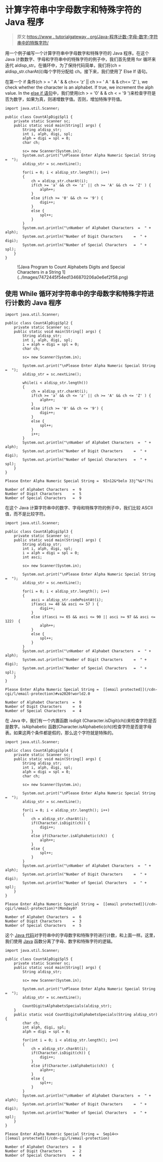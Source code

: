 # 计算字符串中字母数字和特殊字符的 Java 程序

> 原文:[https://www . tutorialgateway . org/Java-程序计数-字母-数字-字符串中的特殊字符/](https://www.tutorialgateway.org/java-program-to-count-alphabets-digits-and-special-characters-in-a-string/)

用一个例子编写一个计算字符串中字母数字和特殊字符的 Java 程序。在这个 Java 计数数字、字母和字符串中的特殊字符的例子中，我们首先使用 for 循环来迭代 aldisp_str。在循环中，为了保持代码简单，我们将(ch = aldisp_str.charAt(i))每个字符分配给 ch。接下来，我们使用了 Else If 语句。

在第一个 if 条件(ch > = ' A ' & & ch<= ‘z’ || ch >= ' A ' & & ch<= ‘Z’ ), we check whether the character is an alphabet. If true, we increment the alph value. In the [else if 语句](https://www.tutorialgateway.org/java-else-if-statement/)中，我们使用(ch > = '0' & & ch < = '9 ')来检查字符是否为数字，如果为真，则递增数字值。否则，增加特殊字符值。

```
import java.util.Scanner;

public class CountAlpDigiSpl1 {
	private static Scanner sc;
	public static void main(String[] args) {
		String aldisp_str;
		int i, alph, digi, spl;
		alph = digi = spl = 0;
		char ch;

		sc= new Scanner(System.in);
		System.out.print("\nPlease Enter Alpha Numeric Special String =  ");
		aldisp_str = sc.nextLine();

		for(i = 0; i < aldisp_str.length(); i++)
		{
			ch = aldisp_str.charAt(i);
			if(ch >= 'a' && ch <= 'z' || ch >= 'A' && ch <= 'Z' ) {
				alph++;
			}
			else if(ch >= '0' && ch <= '9') {
				digi++;
			}
			else {
				spl++;
			}
		}		
		System.out.println("\nNumber of Alphabet Characters  =  " + alph);
		System.out.println("Number of Digit Characters     =  " + digi);
		System.out.println("Number of Special Characters   =  " + spl);
	}
}
```

<figure class="wp-block-image size-large">![Java Program to Count Alphabets Digits and Special Characters in a String 1](../Images/7472445f54ed1346870206a0e6ef2f58.png)</figure>

## 使用 While 循环对字符串中的字母数字和特殊字符进行计数的 Java 程序

```
import java.util.Scanner;

public class CountAlpDigiSpl2 {
	private static Scanner sc;
	public static void main(String[] args) {
		String aldisp_str;
		int i, alph, digi, spl;
		i = alph = digi = spl = 0;
		char ch;

		sc= new Scanner(System.in);

		System.out.print("\nPlease Enter Alpha Numeric Special String =  ");
		aldisp_str = sc.nextLine();

		while(i < aldisp_str.length())
		{
			ch = aldisp_str.charAt(i);
			if(ch >= 'a' && ch <= 'z' || ch >= 'A' && ch <= 'Z' ) {
				alph++;
			}
			else if(ch >= '0' && ch <= '9') {
				digi++;
			}
			else {
				spl++;
			}
			i++;
		}		
		System.out.println("\nNumber of Alphabet Characters  =  " + alph);
		System.out.println("Number of Digit Characters     =  " + digi);
		System.out.println("Number of Special Characters   =  " + spl);
	}
}
```

```
Please Enter Alpha Numeric Special String =  9In12&*belo 33j^%&*(?hi

Number of Alphabet Characters  =  9
Number of Digit Characters     =  5
Number of Special Characters   =  9
```

在这个 Java 计算字符串中的数字、字母和特殊字符的例子中，我们比较 ASCII 值，而不是比较字符。

```
import java.util.Scanner;

public class CountAlpDigiSpl3 {
	private static Scanner sc;
	public static void main(String[] args) {
		String aldisp_str;
		int i, alph, digi, spl;
		i = alph = digi = spl = 0;
		int asci;

		sc= new Scanner(System.in);

		System.out.print("\nPlease Enter Alpha Numeric Special String =  ");
		aldisp_str = sc.nextLine();

		for(i = 0; i < aldisp_str.length(); i++)
		{
			asci = aldisp_str.codePointAt(i);
			if(asci >= 48 && asci <= 57 ) {
				digi++;
			}
			else if(asci >= 65 && asci <= 90 || asci >= 97 && asci <= 122)  {
				alph++;
			}
			else {
				spl++;
			}
		}		
		System.out.println("\nNumber of Alphabet Characters  =  " + alph);
		System.out.println("Number of Digit Characters     =  " + digi);
		System.out.println("Number of Special Characters   =  " + spl);
	}
}
```

```
Please Enter Alpha Numeric Special String =  [[email protected]](/cdn-cgi/l/email-protection)#va2020!world2.0

Number of Alphabet Characters  =  9
Number of Digit Characters     =  6
Number of Special Characters   =  4
```

在 Java 中，我们有一个内置函数 isdigit (Character.isDigit(ch))来检查字符是否是数字。isAlphabetic 函数(Character.isAlphabetic(ch))检查字符是否是字母表。如果这两个条件都是假的，那么这个字符就是特殊的。

```
import java.util.Scanner;

public class CountAlpDigiSpl4 {
	private static Scanner sc;
	public static void main(String[] args) {
		String aldisp_str;
		int i, alph, digi, spl;
		alph = digi = spl = 0;
		char ch;

		sc= new Scanner(System.in);

		System.out.print("\nPlease Enter Alpha Numeric Special String =  ");
		aldisp_str = sc.nextLine();

		for(i = 0; i < aldisp_str.length(); i++)
		{
			ch = aldisp_str.charAt(i);
			if(Character.isDigit(ch)) {
				digi++;
			}
			else if(Character.isAlphabetic(ch))  {
				alph++;
			}
			else {
				spl++;
			}
		}		
		System.out.println("\nNumber of Alphabet Characters  =  " + alph);
		System.out.println("Number of Digit Characters     =  " + digi);
		System.out.println("Number of Special Characters   =  " + spl);
	}
}
```

```
Please Enter Alpha Numeric Special String =  [[email protected]](/cdn-cgi/l/email-protection)*(Monday0?

Number of Alphabet Characters  =  6
Number of Digit Characters     =  3
Number of Special Characters   =  5
```

这个 [Java 代码](https://www.tutorialgateway.org/learn-java-programs/)对字符串中的字母数字和特殊字符进行计数，和上面一样。这里，我们使用 [Java](https://www.tutorialgateway.org/java-tutorial/) 函数分离了字母、数字和特殊字符的逻辑。

```
import java.util.Scanner;

public class CountAlpDigiSpl5 {
	private static Scanner sc;
	public static void main(String[] args) {
		String aldisp_str;

		sc= new Scanner(System.in);

		System.out.print("\nPlease Enter Alpha Numeric Special String =  ");
		aldisp_str = sc.nextLine();

		CountDigitsAlphabetsSpecials(aldisp_str);
	}
	public static void CountDigitsAlphabetsSpecials(String aldisp_str) {
		char ch;
		int alph, digi, spl;
		alph = digi = spl = 0;

		for(int i = 0; i < aldisp_str.length(); i++)
		{
			ch = aldisp_str.charAt(i);
			if(Character.isDigit(ch)) {
				digi++;
			}
			else if(Character.isAlphabetic(ch))  {
				alph++;
			}
			else {
				spl++;
			}
		}		
		System.out.println("\nNumber of Alphabet Characters  =  " + alph);
		System.out.println("Number of Digit Characters     =  " + digi);
		System.out.println("Number of Special Characters   =  " + spl);
	}
}
```

```
Please Enter Alpha Numeric Special String =  Sep14<>[[email protected]](/cdn-cgi/l/email-protection)

Number of Alphabet Characters  =  8
Number of Digit Characters     =  2
Number of Special Characters   =  4
```